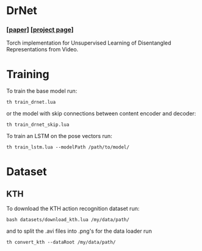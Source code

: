 # DrNet 
### [[paper]](https://arxiv.org/abs/1705.10915) [[project page]](https://sites.google.com/view/drnet-paper//)   

Torch implementation for Unsupervised Learning of Disentangled Representations from Video.



# Training 
To train the base model run:
```
th train_drnet.lua 
```
or the model with skip connections between content encoder and decoder:
```
th train_drnet_skip.lua 
```


To train an LSTM on the pose vectors run:
```
th train_lstm.lua --modelPath /path/to/model/
```


# Dataset
## KTH
To download the KTH action recognition dataset run:
```
bash datasets/download_kth.lua /my/data/path/
```
and to split the .avi files into .png's for the data loader run
```
th convert_kth --dataRoot /my/data/path/
```
